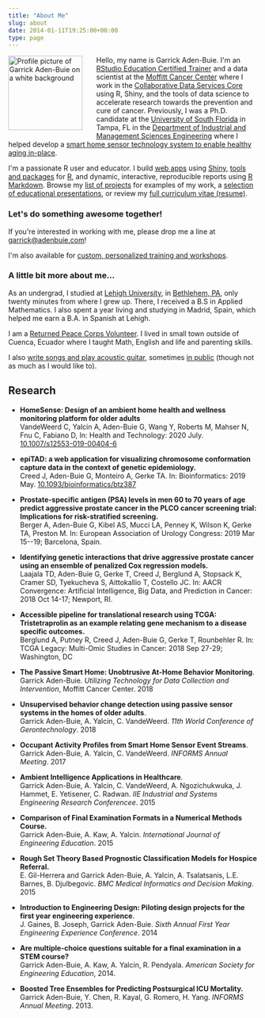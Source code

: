 ```yaml
---
title: "About Me"
slug: about
date: 2014-01-11T19:25:00+00:00
type: page
---
```


[moffitt]: https://moffitt.org
[gerkelab]: https://www.gerkelab.com
[usf]: https://usf.edu
[usf-imse]: https://imse.eng.usf.edu/
[garrick-apps]: https://apps.garrickadenbuie.com
[garrick-projects]: /project/
[garrick-talks]: /tags/education/
[moffitt-cdsc]: https://moffitt.org/research-science/shared-resources/collaborative-data-services/

<img src="/images/garrick-profile_300.png" 
     class="center"
     width="150px"
     alt="Profile picture of Garrick Aden-Buie on a white background"
     style="float:left;margin:0 2em 0.5em 0;"
/>

Hello, my name is Garrick Aden-Buie.
I'm an [RStudio Education Certified Trainer](/training/) and a data scientist at the [Moffitt Cancer Center][moffitt] where I work in the [Collaborative Data Services Core][moffitt-cdsc] using R, Shiny, and the tools of data science to accelerate research towards the prevention and cure of cancer.
Previously, I was a Ph.D. candidate at the [University of South Florida][usf] in Tampa, FL in the [Department of Industrial and Management Sciences Engineering][usf-imse] where I helped develop a [smart home sensor technology system to enable healthy aging in-place](https://usfweb.usf.edu/usf-news-archive/News/article/7974).

I'm a passionate R user and educator.
I build [web apps][garrick-apps] using [Shiny](https://shiny.rstudio.com/), [tools and packages][garrick-projects] for [R](https://r-project.org), and dynamic, interactive, reproducible reports using [R Markdown](https://rmarkdown.rstudio.com).
Browse my [list of projects][garrick-projects] for examples of my work, a [selection of educational presentations][garrick-talks], or review my [full curriculum vitae (resume)](https://www.garrickadenbuie.com/resume/).

### Let's do something awesome together!

If you're interested in working with me, please drop me a line at [garrick@adenbuie.com](mailto:garrick@adenbuie.com)!

I'm also available for [custom, personalized training and workshops](/training/).

### A little bit more about me... 

As an undergrad, I studied at [Lehigh University](https://lehigh.edu/),
in [Bethlehem, PA](https://en.wikipedia.org/wiki/Allentown_(song)), only
twenty minutes from where I grew up. There, I received a B.S in Applied
Mathematics. I also spent a year living and studying in Madrid, Spain,
which helped me earn a B.A. in Spanish at Lehigh.  

I am a [Returned Peace Corps Volunteer](https://peacecorps.gov/).
I lived in small town outside of Cuenca, Ecuador where I taught Math, English and life and parenting skills.

I also [write songs and play acoustic guitar](https://garrickadebuie.bandcamp.com/), sometimes [in public](http://www.songkick.com/artists/6913204-garrick-adenbuie) (though not as much as I would like to).

## Research

- **HomeSense: Design of an ambient home health and wellness monitoring platform for older adults**  
  VandeWeerd C, Yalcin A, Aden-Buie G, Wang Y, Roberts M, Mahser N, Fnu C, Fabiano D,
  In: Health and Technology: 2020 July.
  [10.1007/s12553-019-00404-6](https://link.springer.com/article/10.1007/s12553-019-00404-6)

- **epiTAD: a web application for visualizing chromosome conformation capture data in the context of genetic epidemiology.**  
  Creed J, Aden-Buie G, Monteiro A, Gerke TA. In: Bioinformatics: 2019 May. [10.1093/bioinformatics/btz387](https://doi.org/10.1093/bioinformatics/btz387)

- **Prostate-specific antigen (PSA) levels in men 60 to 70 years of age predict aggressive prostate cancer in the PLCO cancer screening trial: Implications for risk-stratified screening.**  
  Berger A, Aden-Buie G, Kibel AS, Mucci LA, Penney K, Wilson K, Gerke TA, Preston M.  In: European Association of Urology Congress: 2019 Mar 15--19; Barcelona, Spain.

- **Identifying genetic interactions that drive aggressive prostate cancer using an ensemble of penalized Cox regression models.**  
  Laajala TD, Aden-Buie G, Gerke T, Creed J, Berglund A, Stopsack K, Cramer SD, Tyekucheva S, Aittokallio T, Costello JC.  In: AACR Convergence: Artificial Intelligence, Big Data, and Prediction in Cancer: 2018 Oct 14-17; Newport, RI.

- **Accessible pipeline for translational research using TCGA: Tristetraprolin as an example relating gene mechanism to a disease specific outcomes.**  
  Berglund A, Putney R, Creed J, Aden-Buie G, Gerke T, Rounbehler R. In: TCGA Legacy: Multi-Omic Studies in Cancer: 2018 Sep 27-29; Washington, DC

- **The Passive Smart Home: Unobtrusive At-Home Behavior Monitoring**.<br>Garrick Aden-Buie. _Utilizing Technology for Data Collection and Intervention_, Moffitt Cancer Center. 2018

- **Unsupervised behavior change detection using passive sensor systems in the homes of older adults**.<br>Garrick Aden-Buie, A. Yalcin, C. VandeWeerd. _11th World Conference of Gerontechnology_. 2018

- **Occupant Activity Profiles from Smart Home Sensor Event Streams**.<br>Garrick Aden-Buie, A. Yalcin, C. VandeWeerd. _INFORMS Annual Meeting_. 2017

- **Ambient Intelligence Applications in Healthcare**.<br>Garrick Aden-Buie, A. Yalcin, C. VandeWeerd, A. Ngozichukwuka, J. Hammet, E. Yetisener, C. Radwan. _IIE Industrial and Systems Engineering Research Conferencee_. 2015

- **Comparison of Final Examination Formats in a Numerical Methods Course.**<br>Garrick Aden-Buie, A. Kaw, A. Yalcin. _International Journal of Engineering Education_. 2015

- **Rough Set Theory Based Prognostic Classification Models for Hospice Referral.**<br>E. Gil-Herrera and Garrick Aden-Buie, A. Yalcin, A. Tsalatsanis, L.E. Barnes, B. Djulbegovic. _BMC Medical Informatics and Decision Making_. 2015

- **Introduction to Engineering Design: Piloting design projects for the first year engineering experience**.<br>J. Gaines, B. Joseph, Garrick Aden-Buie. _Sixth Annual First Year Engineering Experience Conference_. 2014

- **Are multiple-choice questions suitable for a final examination in a STEM course?**<br>Garrick Aden-Buie, A. Kaw, A. Yalcin, R. Pendyala. _American Society for Engineering Education_, 2014.

- **Boosted Tree Ensembles for Predicting Postsurgical ICU Mortality.**<br>Garrick Aden-Buie, Y. Chen, R. Kayal, G. Romero, H. Yang. _INFORMS Annual Meeting_. 2013.
